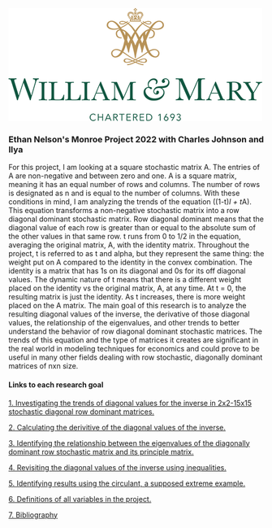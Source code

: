 ![](images/william_logo.png)
### Ethan Nelson's Monroe Project 2022 with Charles Johnson and Ilya 

For this project, I am looking at a square stochastic matrix A. The entries of A are non-negative and between zero and one. A is a square matrix, meaning it has an equal number of rows and columns. The number of rows is designated as n and is equal to the number of columns. With these conditions in mind, I am analyzing the trends of the equation ((1-t)*I + t*A). This equation transforms a non-negative stochastic matrix into a row diagonal dominant stochastic matrix. Row diagonal dominant means that the diagonal value of each row is greater than or equal to the absolute sum of the other values in that same row. t runs from 0 to 1/2 in the equation, averaging the original matrix, A, with the identity matrix. Throughout the project, t is referred to as t and alpha, but they represent the same thing: the weight put on A compared to the identity in the convex combination. The identity is a matrix that has 1s on its diagonal and 0s for its off diagonal values. The dynamic nature of t means that there is a different weight placed on the identity vs the original matrix, A, at any time. At t = 0, the resulting matrix is just the identity. As t increases, there is more weight placed on the A matrix. The main goal of this research is to analyze the resulting diagonal values of the inverse, the derivative of those diagonal values, the relationship of the eigenvalues, and other trends to better understand the behavior of row diagonal dominant stochastic matrices. The trends of this equation and the type of matrices it creates are significant in the real world in modeling techniques for economics and could prove to be useful in many other fields dealing with row stochastic, diagonally dominant matrices of nxn size.  

#### Links to each research goal 

[1. Investigating the trends of diagonal values for the inverse in 2x2-15x15 stochastic diagonal row dominant matrices.](diagonal_of_the_inverse_findgings.md)

[2. Calculating the derivitive of the diagonal values of the inverse.](derivitives_findings.md)

[3. Identifying the relationship between the eigenvalues of the diagonally dominant row stochastic matrix and its principle matrix. ](eigenvalue_findings.md)

[4. Revisiting the diagonal values of the inverse using inequalities.](inequality_findings.md)

[5. Identifying results using the circulant, a supposed extreme example.](circulant_observations.md)

[6. Definitions of all variables in the project.](definitions.md)

[7. Bibliography](bibliography.md)
